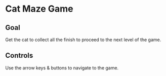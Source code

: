 # Cat Maze Game

## Goal

Get the cat to collect all the finish to proceed to the next level of the game.

## Controls

Use the arrow keys & buttons to navigate to the game.
